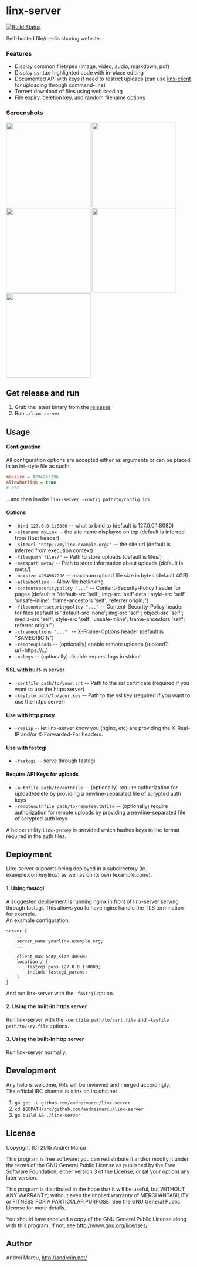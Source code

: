 
linx-server
======
[![Build Status](https://travis-ci.org/andreimarcu/linx-server.svg?branch=master)](https://travis-ci.org/andreimarcu/linx-server)  

Self-hosted file/media sharing website.  


### Features

- Display common filetypes (image, video, audio, markdown, pdf)  
- Display syntax-highlighted code with in-place editing
- Documented API with keys if need to restrict uploads (can use [linx-client](https://github.com/andreimarcu/linx-client) for uploading through command-line)
- Torrent download of files using web seeding
- File expiry, deletion key, and random filename options


### Screenshots
<img width="230" src="https://cloud.githubusercontent.com/assets/4650950/10530123/4211e946-7372-11e5-9cb5-9956c5c49d95.png" /> <img width="230" src="https://cloud.githubusercontent.com/assets/4650950/10530124/4217db8a-7372-11e5-957d-b3abb873dc80.png" />  
<img width="230" src="https://cloud.githubusercontent.com/assets/4650950/10530844/48d6d4e2-7379-11e5-8886-d4c32c416cbc.png" /> <img width="230" src="https://cloud.githubusercontent.com/assets/4650950/10530845/48dc9ae4-7379-11e5-9e59-959f7c40a573.png" /> <img width="230" src="https://cloud.githubusercontent.com/assets/4650950/10530846/48df08ec-7379-11e5-89f6-5c3f6372384d.png" />   


Get release and run
-------------------
1. Grab the latest binary from the [releases](https://github.com/andreimarcu/linx-server/releases)
2. Run ```./linx-server```

  
Usage
-----

#### Configuration
All configuration options are accepted either as arguments or can be placed in an ini-style file as such:  
```ini
maxsize = 4294967296
allowhotlink = true
# etc
```  
...and then invoke ```linx-server -config path/to/config.ini```  

#### Options
- ```-bind 127.0.0.1:8080``` -- what to bind to  (default is 127.0.0.1:8080)
- ```-sitename myLinx``` -- the site name displayed on top (default is inferred from Host header)
- ```-siteurl "http://mylinx.example.org/"``` -- the site url (default is inferred from execution context)
- ```-filespath files/"``` -- Path to store uploads (default is files/)
- ```-metapath meta/``` -- Path to store information about uploads (default is meta/)
- ```-maxsize 4294967296``` -- maximum upload file size in bytes (default 4GB)
- ```-allowhotlink``` -- Allow file hotlinking
- ```-contentsecuritypolicy "..."``` -- Content-Security-Policy header for pages (default is "default-src 'self'; img-src 'self' data:; style-src 'self' 'unsafe-inline'; frame-ancestors 'self'; referrer origin;")
- ```-filecontentsecuritypolicy "..."``` -- Content-Security-Policy header for files (default is "default-src 'none'; img-src 'self'; object-src 'self'; media-src 'self'; style-src 'self' 'unsafe-inline'; frame-ancestors 'self'; referrer origin;")
- ```-xframeoptions "..." ``` -- X-Frame-Options header (default is "SAMEORIGIN")
- ```-remoteuploads``` -- (optionally) enable remote uploads (/upload?url=https://...) 
- ```-nologs``` -- (optionally) disable request logs in stdout

#### SSL with built-in server 
- ```-certfile path/to/your.crt``` -- Path to the ssl certificate (required if you want to use the https server)
- ```-keyfile path/to/your.key``` -- Path to the ssl key (required if you want to use the https server)

#### Use with http proxy 
- ```-realip``` -- let linx-server know you (nginx, etc) are providing the X-Real-IP and/or X-Forwarded-For headers.

#### Use with fastcgi
- ```-fastcgi``` -- serve through fastcgi 

#### Require API Keys for uploads
- ```-authfile path/to/authfile``` -- (optionally) require authorization for upload/delete by providing a newline-separated file of scrypted auth keys
- ```-remoteauthfile path/to/remoteauthfile``` -- (optionally) require authorization for remote uploads by providing a newline-separated file of scrypted auth keys

A helper utility ```linx-genkey``` is provided which hashes keys to the format required in the auth files.


Deployment
----------
Linx-server supports being deployed in a subdirectory (ie. example.com/mylinx/) as well as on its own (example.com/).


#### 1. Using fastcgi

A suggested deployment is running nginx in front of linx-server serving through fastcgi.
This allows you to have nginx handle the TLS termination for example.  
An example configuration:
```
server {
    ...
    server_name yourlinx.example.org;
    ...
    
    client_max_body_size 4096M;
    location / {
        fastcgi_pass 127.0.0.1:8080;
        include fastcgi_params;
    }
}
```
And run linx-server with the ```-fastcgi``` option.

#### 2. Using the built-in https server
Run linx-server with the ```-certfile path/to/cert.file``` and ```-keyfile path/to/key.file``` options.

#### 3. Using the built-in http server
Run linx-server normally.


Development
-----------
Any help is welcome, PRs will be reviewed and merged accordingly.  
The official IRC channel is #linx on irc.oftc.net  

1. ```go get -u github.com/andreimarcu/linx-server ```
2. ```cd $GOPATH/src/github.com/andreimarcu/linx-server ```
3. ```go build && ./linx-server```


License
-------
Copyright (C) 2015 Andrei Marcu

This program is free software: you can redistribute it and/or modify
it under the terms of the GNU General Public License as published by
the Free Software Foundation, either version 3 of the License, or
(at your option) any later version.

This program is distributed in the hope that it will be useful,
but WITHOUT ANY WARRANTY; without even the implied warranty of
MERCHANTABILITY or FITNESS FOR A PARTICULAR PURPOSE.  See the
GNU General Public License for more details.

You should have received a copy of the GNU General Public License
along with this program.  If not, see <http://www.gnu.org/licenses/>.

Author
-------
Andrei Marcu, http://andreim.net/

